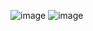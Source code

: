 ![image](https://github.com/user-attachments/assets/8a51af16-c250-42f9-a0f7-021d563b826f)
![image](https://github.com/user-attachments/assets/6ff68b41-0568-414a-8b53-1f08a26e06a6)
